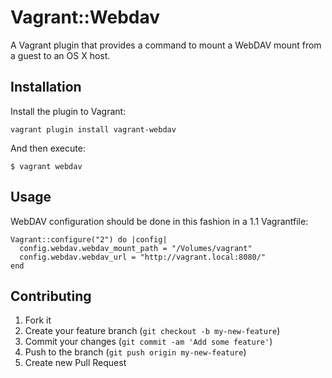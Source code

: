 # Vagrant::Webdav

A Vagrant plugin that provides a command to mount a WebDAV mount from a guest to an OS X host.

## Installation

Install the plugin to Vagrant:

    vagrant plugin install vagrant-webdav

And then execute:

    $ vagrant webdav

## Usage

WebDAV configuration should be done in this fashion in a 1.1 Vagrantfile:

    Vagrant::configure("2") do |config|
      config.webdav.webdav_mount_path = "/Volumes/vagrant"
      config.webdav.webdav_url = "http://vagrant.local:8080/"
    end

## Contributing

1. Fork it
2. Create your feature branch (`git checkout -b my-new-feature`)
3. Commit your changes (`git commit -am 'Add some feature'`)
4. Push to the branch (`git push origin my-new-feature`)
5. Create new Pull Request
